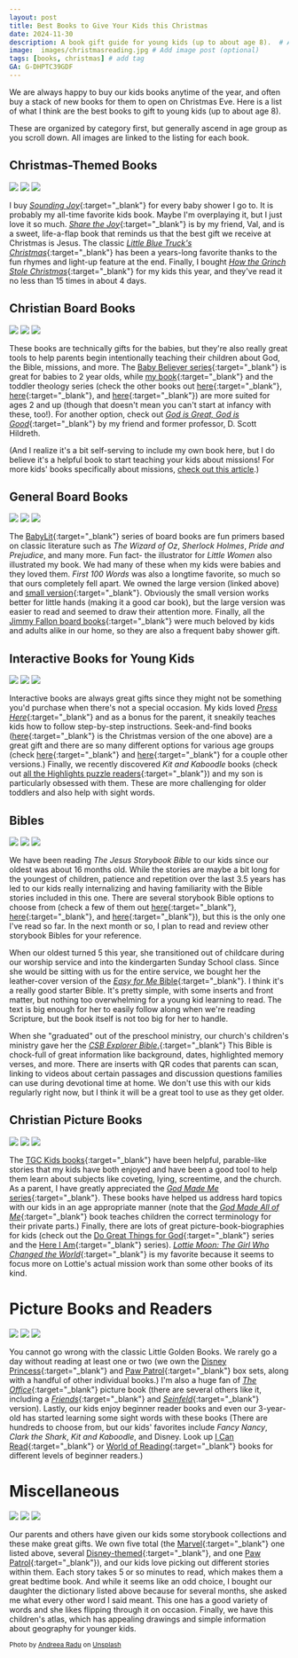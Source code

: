 ```yaml
---
layout: post
title: Best Books to Give Your Kids this Christmas
date: 2024-11-30
description: A book gift guide for young kids (up to about age 8).  # Add post description (optional)
image:  images/christmasreading.jpg # Add image post (optional)
tags: [books, christmas] # add tag
GA: G-DHPTC39GDF
---
```

We are always happy to buy our kids books anytime of the year, and often buy a stack of new books for them to open on Christmas Eve. Here is a list of what I think are the best books to gift to young kids (up to about age 8). 

These are organized by category first, but generally ascend in age group as you scroll down. All images are linked to the listing for each book. 

## Christmas-Themed Books

<div class="gallery-box">
  <div class="gallery">
    <a href="https://amzn.to/3CTEDwp" target="blank"><img src="/images/soundingjoy.jpg"></a>
    <a href="https://amzn.to/3ZegyrS" target="blank"><img src="/images/sharethejoy.jpg"></a>
    <a href="https://amzn.to/3VfEaLm" target="blank"><img src="/images/lbtchristmas.jpg"></a>
  </div>
</div>

I buy [*Sounding Joy*](https://amzn.to/3CTEDwp){:target="_blank"} for every baby shower I go to. It is probably my all-time favorite kids book. Maybe I'm overplaying it, but I just love it so much. [*Share the Joy*](https://amzn.to/3ZegyrS){:target="_blank"} is by my friend, Val, and is a sweet, life-a-flap book that reminds us that the best gift we receive at Christmas is Jesus. The classic [*Little Blue Truck's Christmas*](https://amzn.to/3VfEaLm){:target="_blank"} has been a years-long favorite thanks to the fun rhymes and light-up feature at the end. Finally, I bought [*How the Grinch Stole Christmas*](https://amzn.to/3B7ZQlP){:target="_blank"} for my kids this year, and they've read it no less than 15 times in about 4 days.

## Christian Board Books

<div class="gallery-box">
  <div class="gallery">
    <a href="https://amzn.to/4gdoW1E" target="blank"><img src="/images/psalms.jpg"></a>
    <a href="https://amzn.to/3ZIyw7n" target="blank"><img src="/images/GTE_6.jpg"></a>
    <a href="https://amzn.to/49yoIQF" target="blank"><img src="/images/toddlertheology1.jpg"></a>
  </div>
</div>

These books are technically gifts for the babies, but they're also really great tools to help parents begin intentionally teaching their children about God, the Bible, missions, and more. The [Baby Believer series](https://amzn.to/4fTqbmT){:target="_blank"} is great for babies to 2 year olds, while [my book](https://amzn.to/3ZIyw7n){:target="_blank"} and the toddler theology series (check the other books out [here](https://amzn.to/4ieKZ9M){:target="_blank"}, [here](https://amzn.to/3VjwHL8){:target="_blank"}, and [here](https://amzn.to/3ZegbgY){:target="_blank"}) are more suited for ages 2 and up (though that doesn't mean you can't start at infancy with these, too!). For another option, check out [*God is Great, God is Good*](https://amzn.to/3Vk0hAx){:target="_blank"} by my friend and former professor, D. Scott Hildreth.

(And I realize it's a bit self-serving to include my own book here, but I do believe it's a helpful book to start teaching your kids about missions! For more kids' books specifically about missions, [check out this article](https://www.meredithcook.net/resources-for-teaching-kids-about-missions).)

## General Board Books

<div class="gallery-box">
  <div class="gallery">
    <a href="https://amzn.to/49kFDpK" target="blank"><img src="/images/littlewomen2.jpg"></a>
    <a href="https://amzn.to/418bGXM" target="blank"><img src="/images/firstwords.jpg"></a>
    <a href="https://amzn.to/3Oy6apZ" target="blank"><img src="/images/dada.jpg"></a>
  </div>
</div>

The [BabyLit](https://amzn.to/4iiqSri){:target="_blank"} series of board books are fun primers based on classic literature such as *The Wizard of Oz*, *Sherlock Holmes*, *Pride and Prejudice*, and many more. Fun fact- the illustrator for *Little Women* also illustrated my book. We had many of these when my kids were babies and they loved them. *First 100 Words* was also a longtime favorite, so much so that ours completely fell apart. We owned the large version (linked above) and [small version](https://amzn.to/4eW11m3){:target="_blank"}. Obviously the small version works better for little hands (making it a good car book), but the large version was easier to read and seemed to draw their attention more. Finally, all the [Jimmy Fallon board books](https://amzn.to/41dvmtm){:target="_blank"} were much beloved by kids and adults alike in our home, so they are also a frequent baby shower gift. 

## Interactive Books for Young Kids
<div class="gallery-box">
  <div class="gallery">
    <a href="https://amzn.to/3AZifBo" target="blank"><img src="/images/presshere.jpg"></a>
    <a href="https://amzn.to/4gejY4z" target="blank"><img src="/images/seekandfind.jpg"></a>
    <a href="https://amzn.to/3OABDrm" target="blank"><img src="/images/kitandkaboodle.jpg"></a>
  </div>
</div>

Interactive books are always great gifts since they might not be something you'd purchase when there's not a special occasion. My kids loved [*Press Here*](https://amzn.to/3AZifBo){:target="_blank"} and as a bonus for the parent, it sneakily teaches kids how to follow step-by-step instructions. Seek-and-find books ([here](https://amzn.to/49kKHdK){:target="_blank"} is the Christmas version of the one above) are a great gift and there are so many different options for various age groups (check [here](https://amzn.to/3ZxRspb){:target="_blank"} and [here](https://amzn.to/3Oy8Tj0){:target="_blank"} for a couple other versions.) Finally, we recently discovered *Kit and Kaboodle* books (check out [all the Highlights puzzle readers](https://amzn.to/4ieSsFQ){:target="_blank"}) and my son is particularly obsessed with them. These are more challenging for older toddlers and also help with sight words.

## Bibles
<div class="gallery-box">
  <div class="gallery">
    <a href="https://amzn.to/49gg5de" target="blank"><img src="/images/jesusstorybookbible.jpg"></a>
    <a href="https://amzn.to/4gfMyCM" target="blank"><img src="/images/easyforme.jpg"></a>
    <a href="https://amzn.to/4g5G0GU" target="blank"><img src="/images/explorer.jpg"></a>
  </div>
</div>

We have been reading *The Jesus Storybook Bible* to our kids since our oldest was about 16 months old. While the stories are maybe a bit long for the youngest of children, patience and repetition over the last 3.5 years has led to our kids really internalizing and having familiarity with the Bible stories included in this one. There are several storybook Bible options to choose from (check a few of them out [here](https://amzn.to/3BhsMYw){:target="_blank"}, [here](https://amzn.to/3B8A5ln){:target="_blank"}, and [here](https://amzn.to/4eSXvsV){:target="_blank"}), but this is the only one I've read so far. In the next month or so, I plan to read and review other storybook Bibles for your reference.

When our oldest turned 5 this year, she transitioned out of childcare during our worship service and into the kindergarten Sunday School class. Since she would be sitting with us for the entire service, we bought her the leather-cover version of the [*Easy for Me* Bible](https://amzn.to/3ViJEoP){:target="_blank"}. I think it's a really good starter Bible. It's pretty simple, with some inserts and front matter, but nothing too overwhelming for a young kid learning to read. The text is big enough for her to easily follow along when we're reading Scripture, but the book itself is not too big for her to handle.

When she "graduated" out of the preschool ministry, our church's children's ministry gave her the [*CSB Explorer Bible*.](https://amzn.to/4g5G0GU){:target="_blank"} This Bible is chock-full of great information like background, dates, highlighted memory verses, and more. There are inserts with QR codes that parents can scan, linking to videos about certain passages and discussion questions families can use during devotional time at home. We don't use this with our kids regularly right now, but I think it will be a great tool to use as they get older.

## Christian Picture Books
<div class="gallery-box">
  <div class="gallery">
    <a href="https://amzn.to/4gguSGY" target="blank"><img src="/images/charlie.jpg"></a>
    <a href="https://amzn.to/3Ze5Bq9" target="blank"><img src="/images/godmade.jpg"></a>
    <a href="https://amzn.to/3AZ0fXP" target="blank"><img src="/images/lottiemoon.jpg"></a>
  </div>
</div>

The [TGC Kids books](https://amzn.to/49jzfim){:target="_blank"} have been helpful, parable-like stories that my kids have both enjoyed and have been a good tool to help them learn about subjects like coveting, lying, screentime, and the church. As a parent, I have greatly appreciated the [*God Made Me* series](https://amzn.to/3CObd2H){:target="_blank"}. These books have helped us address hard topics with our kids in an age appropriate manner (note that the [*God Made All of Me*](https://amzn.to/3ZwJuww){:target="_blank"} book teaches children the correct terminology for their private parts.) Finally, there are lots of great picture-book-biographies for kids (check out the [Do Great Things for God](https://amzn.to/3Zxj0L8){:target="_blank"} series and the [Here I Am](https://amzn.to/3B7epGm){:target="_blank"} series). [*Lottie Moon: The Girl Who Changed the World*](https://amzn.to/3AZ0fXP){:target="_blank"} is my favorite because it seems to focus more on Lottie's actual mission work than some other books of its kind. 

# Picture Books and Readers
<div class="gallery-box">
  <div class="gallery">
    <a href="https://amzn.to/4ijc9MI" target="blank"><img src="/images/theincredibles.jpg"></a>
    <a href="https://amzn.to/3VI89Mr" target="blank"><img src="/images/theoffice.jpg"></a>
    <a href="https://amzn.to/3VjH2Ha" target="blank"><img src="/images/worldofreading.jpg"></a>
  </div>
</div>

You cannot go wrong with the classic Little Golden Books. We rarely go a day without reading at least one or two (we own the [Disney Princess](https://amzn.to/49it4Lk){:target="_blank"} and [Paw Patrol](https://amzn.to/3OzNaXR){:target="_blank"} box sets, along with a handful of other individual books.) I'm also a huge fan of [*The Office*](https://amzn.to/3VI89Mr){:target="_blank"} picture book (there are several others like it, including a [*Friends*](https://amzn.to/4fLfAdz){:target="_blank"} and [*Seinfeld*](https://amzn.to/41gO0AE){:target="_blank"} version). Lastly, our kids enjoy beginner reader books and even our 3-year-old has started learning some sight words with these books (There are hundreds to choose from, but our kids' favorites include *Fancy Nancy*, *Clark the Shark*, *Kit and Kaboodle*, and Disney. Look up [I Can Read](https://amzn.to/41gTStG){:target="_blank"} or [World of Reading](https://amzn.to/3AZlgBH){:target="_blank"} books for different levels of beginner readers.)

# Miscellaneous
<div class="gallery-box">
  <div class="gallery">
    <a href="https://amzn.to/4eXOX3N" target="blank"><img src="/images/marvel.jpg"></a>
    <a href="https://amzn.to/4gfbWZ9" target="blank"><img src="/images/dictionary.jpg"></a>
    <a href="https://amzn.to/3B5Tqnl" target="blank"><img src="/images/atlas1.jpg"></a>
  </div>
</div>

Our parents and others have given our kids some storybook collections and these make great gifts. We own five total (the [Marvel](https://amzn.to/4eXOX3N){:target="_blank"} one listed above, several [Disney-themed](https://amzn.to/3CWBmfS){:target="_blank"}, and one [Paw Patrol](https://www.walmart.com/ip/Paw-Patrol-Storybook-Collection-Walmart-Exclusive-Hardcover-9780593482797/287569687?wmlspartner=wlpa&selectedSellerId=6710&sourceid=dsn_ad_82a1172e-9aef-4deb-a6c1-b1278a1d5253&veh=dsn&wmlspartner=dsn_ad_82a1172e-9aef-4deb-a6c1-b1278a1d5253&cn=FY25-MP-PMAX2_cnv_dps_dsn_dis_ad_mp_s_n&gclsrc=aw.ds&wl9=pla&wl11=online&gad_source=1&gclid=CjwKCAiA0rW6BhAcEiwAQH28ItW42RZzzmEoINjtzdYRf6QwIVnVFLIlVfq0zT5PkmxtqwpePLAfexoCxtIQAvD_BwE){:target="_blank"}), and our kids love picking out different stories within them. Each story takes 5 or so minutes to read, which makes them a great bedtime book. And while it seems like an odd choice, I bought our daughter the dictionary listed above because for several months, she asked me what every other word I said meant. This one has a good variety of words and she likes flipping through it on occasion. Finally, we have this children's atlas, which has appealing drawings and simple information about geography for younger kids.

<sub>Photo by <a href="https://unsplash.com/@wildacvila?utm_content=creditCopyText&utm_medium=referral&utm_source=unsplash">Andreea Radu</a> on <a href="https://unsplash.com/photos/red-and-green-ceramic-mug-beside-book-9eUfhiJJhDc?utm_content=creditCopyText&utm_medium=referral&utm_source=unsplash">Unsplash</a></sub>
      